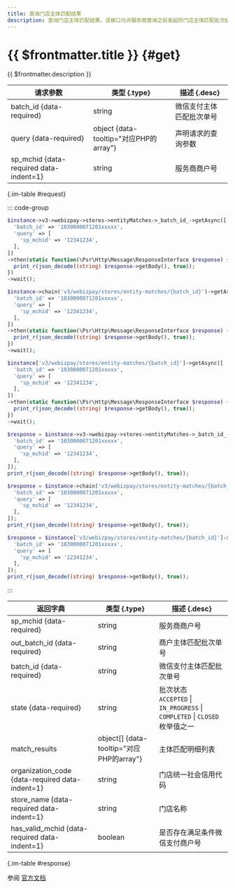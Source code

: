 ```yaml
---
title: 查询门店主体匹配结果
description: 查询门店主体匹配结果。该接口允许服务商查询之前发起的门店主体匹配批次结果，包括各门店统一社会信用代码是否存在满足条件的微信支付商户号。通过此接口可获取匹配结果详情，确认哪些门店可以使用企业支付功能。
---
```


# {{ $frontmatter.title }} {#get}

{{ $frontmatter.description }}

| 请求参数 | 类型 {.type} | 描述 {.desc}
| --- | --- | ---
| batch_id {data-required} | string | 微信支付主体匹配批次单号
| query {data-required} | object {data-tooltip="对应PHP的array"} | 声明请求的查询参数
| sp_mchid {data-required data-indent=1} | string | 服务商商户号

{.im-table #request}

::: code-group

```php [异步纯链式]
$instance->v3->webizpay->stores->entityMatches->_batch_id_->getAsync([
  'batch_id' => '1030000071201xxxxx',
  'query' => [
    'sp_mchid' => '12341234',
  ],
])
->then(static function(\Psr\Http\Message\ResponseInterface $response) {
  print_r(json_decode((string) $response->getBody(), true));
})
->wait();
```

```php [异步声明式]
$instance->chain('v3/webizpay/stores/entity-matches/{batch_id}')->getAsync([
  'batch_id' => '1030000071201xxxxx',
  'query' => [
    'sp_mchid' => '12341234',
  ],
])
->then(static function(\Psr\Http\Message\ResponseInterface $response) {
  print_r(json_decode((string) $response->getBody(), true));
})
->wait();
```

```php [异步属性式]
$instance['v3/webizpay/stores/entity-matches/{batch_id}']->getAsync([
  'batch_id' => '1030000071201xxxxx',
  'query' => [
    'sp_mchid' => '12341234',
  ],
])
->then(static function(\Psr\Http\Message\ResponseInterface $response) {
  print_r(json_decode((string) $response->getBody(), true));
})
->wait();
```

```php [同步纯链式]
$response = $instance->v3->webizpay->stores->entityMatches->_batch_id_->get([
  'batch_id' => '1030000071201xxxxx',
  'query' => [
    'sp_mchid' => '12341234',
  ],
]);
print_r(json_decode((string) $response->getBody(), true));
```

```php [同步声明式]
$response = $instance->chain('v3/webizpay/stores/entity-matches/{batch_id}')->get([
  'batch_id' => '1030000071201xxxxx',
  'query' => [
    'sp_mchid' => '12341234',
  ],
]);
print_r(json_decode((string) $response->getBody(), true));
```

```php [同步属性式]
$response = $instance['v3/webizpay/stores/entity-matches/{batch_id}']->get([
  'batch_id' => '1030000071201xxxxx',
  'query' => [
    'sp_mchid' => '12341234',
  ],
]);
print_r(json_decode((string) $response->getBody(), true));
```

:::

| 返回字典 | 类型 {.type} | 描述 {.desc}
| --- | --- | ---
| sp_mchid {data-required} | string | 服务商商户号
| out_batch_id {data-required} | string | 商户主体匹配批次单号
| batch_id {data-required} | string | 微信支付主体匹配批次单号
| state {data-required} | string | 批次状态<br/>`ACCEPTED` \| `IN_PROGRESS` \| `COMPLETED` \| `CLOSED` 枚举值之一
| match_results | object[] {data-tooltip="对应PHP的array"} | 主体匹配明细列表
| organization_code {data-required data-indent=1} | string | 门店统一社会信用代码
| store_name {data-required data-indent=1} | string | 门店名称
| has_valid_mchid {data-required data-indent=1} | boolean | 是否存在满足条件微信支付商户号

{.im-table #response}

参阅 [官方文档](https://pay.weixin.qq.com/doc/v3/partner/4014507133)
